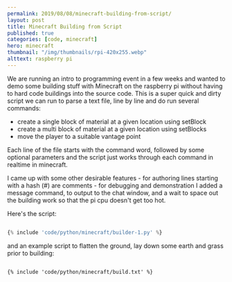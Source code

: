 ```yaml
---
permalink: 2019/08/08/minecraft-building-from-script/
layout: post
title: Minecraft Building from Script
published: true
categories: [code, minecraft]
hero: minecraft 
thumbnail: "/img/thumbnails/rpi-420x255.webp"
alttext: raspberry pi
---
```


We are running an intro to programming event in a few weeks and wanted to demo some building stuff with Minecraft on the raspberry pi
without having to hard code buildings into the source code. This is a super quick and dirty script we can run to parse a text file,
line by line and do run several commands:

- create a single block of material at a given location using setBlock
- create a multi block of material at a given location using setBlocks
- move the player to a suitable vantage point

Each line of the file starts with the command word, followed by some optional parameters and the script just works through each
command in realtime in minecraft.

I came up with some other desirable features - for authoring lines starting with a hash (#) are comments - for debugging and demonstration
I added a message command, to output to the chat window, and a wait to space out the building work so that the pi cpu doesn't
get too hot.

Here's the script:

```python

{% include 'code/python/minecraft/builder-1.py' %}

```

and an example script to flatten the ground, lay down some earth and grass prior to building:

```

{% include 'code/python/minecraft/build.txt' %}

```
